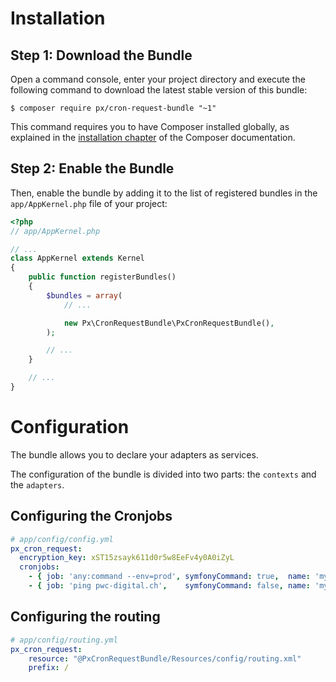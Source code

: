 Installation
============

Step 1: Download the Bundle
---------------------------

Open a command console, enter your project directory and execute the
following command to download the latest stable version of this bundle:

```console
$ composer require px/cron-request-bundle "~1"
```

This command requires you to have Composer installed globally, as explained
in the [installation chapter](https://getcomposer.org/doc/00-intro.md)
of the Composer documentation.

Step 2: Enable the Bundle
-------------------------

Then, enable the bundle by adding it to the list of registered bundles
in the `app/AppKernel.php` file of your project:

```php
<?php
// app/AppKernel.php

// ...
class AppKernel extends Kernel
{
    public function registerBundles()
    {
        $bundles = array(
            // ...

            new Px\CronRequestBundle\PxCronRequestBundle(),
        );

        // ...
    }

    // ...
}
```

Configuration
=============

The bundle allows you to declare your adapters as services.

The configuration of the bundle is divided into two parts: the `contexts` and the `adapters`.

## Configuring the Cronjobs

``` yaml
# app/config/config.yml
px_cron_request:
  encryption_key: xST15zsayk611d0r5w8EeFv4y0A0iZyL
  cronjobs:
    - { job: 'any:command --env=prod', symfonyCommand: true,  name: 'myjob' }
    - { job: 'ping pwc-digital.ch',    symfonyCommand: false, name: 'myscript' }

```

## Configuring the routing

``` yaml
# app/config/routing.yml
px_cron_request:
    resource: "@PxCronRequestBundle/Resources/config/routing.xml"
    prefix: /
```
